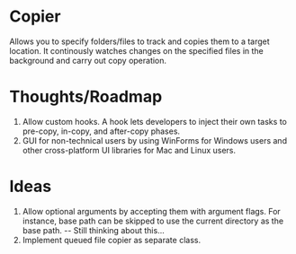 # Copier

Allows you to specify folders/files to track and copies them to a target location. It continously watches changes on the specified files in the background and carry out copy operation. 


# Thoughts/Roadmap

1. Allow custom hooks. A hook lets developers to inject their own tasks to pre-copy, in-copy, and after-copy phases.
2. GUI for non-technical users by using WinForms for Windows users and other cross-platform UI libraries for Mac and Linux users. 

# Ideas

1. Allow optional arguments by accepting them with argument flags. For instance, base path can be skipped to use the current directory as the base path. -- Still thinking about this...
2. Implement queued file copier as separate class.